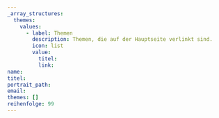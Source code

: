 ```yaml
---
_array_structures:
  themes:
    values:
      - label: Themen
        description: Themen, die auf der Hauptseite verlinkt sind.
        icon: list
        value:
          titel:
          link:
name:
titel: 
portrait_path:
email:
themes: []
reihenfolge: 99
---
```

